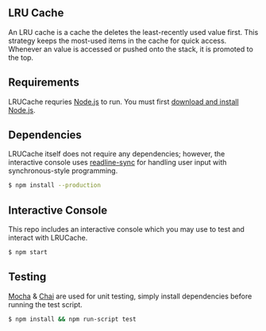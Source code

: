 ## LRU Cache
An LRU cache is a cache the deletes the least-recently used value first. This strategy keeps the most-used items in the 
cache for quick access. Whenever an value is accessed or pushed onto the stack, it is promoted to the top.

## Requirements

LRUCache requries [Node.js](https://nodejs.org/en/) to run. You must first [download and install Node.js](https://nodejs.org/en/download/).

## Dependencies

LRUCache itself does not require any dependencies; however, the interactive console uses [readline-sync](https://www.npmjs.com/package/readline-sync)
for handling user input with synchronous-style programming.

```bash
$ npm install --production
```

## Interactive Console

This repo includes an interactive console which you may use to test and interact with LRUCache.

```bash
$ npm start
```

## Testing

[Mocha](https://mochajs.org/) & [Chai](https://www.chaijs.com/) are used for unit testing, simply install dependencies before running the test script.

```bash
$ npm install && npm run-script test
```
